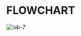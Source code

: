 # FLOWCHART

![lab-7](https://github.com/Hritsinha8/22122151-MDS273L-JAVA/assets/113588348/0fcaec0d-2699-4637-b968-75ef73fc8b9a)

